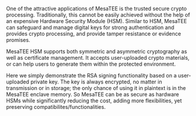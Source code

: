 One of the attractive applications of MesaTEE is the trusted secure crypto
processing. Traditionally, this cannot be easily achieved without the help of
an expensive Hardware Security Module (HSM). Similar to HSM, MesaTEE can
safeguard and manage digital keys for strong authentication and provides crypto
processing, and provide tamper resistance or evidence promises.

MesaTEE HSM supports both symmetric and asymmetric cryptography as well as
certificate management. It accepts user-uploaded crypto materials, or can help
users to generate them within the protected environment.

Here we simply demonstrate the RSA signing functionality based on a
user-uploaded private key. The key is always encrypted, no matter in
transmission or in storage; the only chance of using it in plaintext is in the
MesaTEE enclave memory. So MesaTEE can be as secure as hardware HSMs while
significantly reducing the cost, adding more flexibilities, yet preserving
compatibilites/functionalities.
